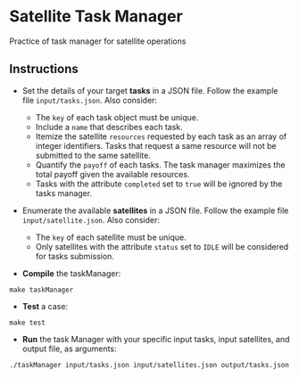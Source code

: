 # Satellite Task Manager

Practice of task manager for satellite operations

## Instructions

- Set the details of your target **tasks** in a JSON file. Follow the example file `input/tasks.json`. Also consider:
    - The `key` of each task object must be unique.
    - Include a `name` that describes each task.
    - Itemize the satellite `resources` requested by each task as an array of integer identifiers. Tasks that request a same resource will not be submitted to the same satellite.
    - Quantify the `payoff` of each tasks. The task manager maximizes the total payoff given the available resources.
    - Tasks with the attribute `completed` set to `true` will be ignored by the tasks manager.

- Enumerate the available **satellites** in a JSON file. Follow the example file `input/satellite.json`. Also consider:
  - The `key` of each satellite must be unique.
  - Only satellites with the attribute `status` set to `IDLE` will be considered for tasks submission.


- **Compile** the taskManager:
  
`make taskManager`

- **Test** a case:
  
`make test`


- **Run** the task Manager with your specific input tasks, input satellites, and output file, as arguments:
  
`./taskManager input/tasks.json input/satellites.json output/tasks.json`

